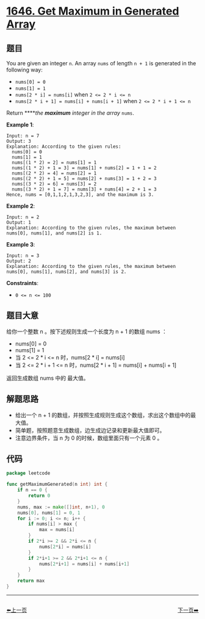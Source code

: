 # [1646. Get Maximum in Generated Array](https://leetcode.com/problems/get-maximum-in-generated-array/)


## 题目

You are given an integer `n`. An array `nums` of length `n + 1` is generated in the following way:

- `nums[0] = 0`
- `nums[1] = 1`
- `nums[2 * i] = nums[i]` when `2 <= 2 * i <= n`
- `nums[2 * i + 1] = nums[i] + nums[i + 1]` when `2 <= 2 * i + 1 <= n`

Return *****the **maximum** integer in the array* `nums`.

**Example 1**:

```
Input: n = 7
Output: 3
Explanation: According to the given rules:
  nums[0] = 0
  nums[1] = 1
  nums[(1 * 2) = 2] = nums[1] = 1
  nums[(1 * 2) + 1 = 3] = nums[1] + nums[2] = 1 + 1 = 2
  nums[(2 * 2) = 4] = nums[2] = 1
  nums[(2 * 2) + 1 = 5] = nums[2] + nums[3] = 1 + 2 = 3
  nums[(3 * 2) = 6] = nums[3] = 2
  nums[(3 * 2) + 1 = 7] = nums[3] + nums[4] = 2 + 1 = 3
Hence, nums = [0,1,1,2,1,3,2,3], and the maximum is 3.

```

**Example 2**:

```
Input: n = 2
Output: 1
Explanation: According to the given rules, the maximum between nums[0], nums[1], and nums[2] is 1.

```

**Example 3**:

```
Input: n = 3
Output: 2
Explanation: According to the given rules, the maximum between nums[0], nums[1], nums[2], and nums[3] is 2.

```

**Constraints**:

- `0 <= n <= 100`

## 题目大意

给你一个整数 n 。按下述规则生成一个长度为 n + 1 的数组 nums ：

- nums[0] = 0
- nums[1] = 1
- 当 2 <= 2 * i <= n 时，nums[2 * i] = nums[i]
- 当 2 <= 2 * i + 1 <= n 时，nums[2 * i + 1] = nums[i] + nums[i + 1]

返回生成数组 nums 中的 最大值。

## 解题思路

- 给出一个 n + 1 的数组，并按照生成规则生成这个数组，求出这个数组中的最大值。
- 简单题，按照题意生成数组，边生成边记录和更新最大值即可。
- 注意边界条件，当 n 为 0 的时候，数组里面只有一个元素 0 。

## 代码

```go
package leetcode

func getMaximumGenerated(n int) int {
	if n == 0 {
		return 0
	}
	nums, max := make([]int, n+1), 0
	nums[0], nums[1] = 0, 1
	for i := 0; i <= n; i++ {
		if nums[i] > max {
			max = nums[i]
		}
		if 2*i >= 2 && 2*i <= n {
			nums[2*i] = nums[i]
		}
		if 2*i+1 >= 2 && 2*i+1 <= n {
			nums[2*i+1] = nums[i] + nums[i+1]
		}
	}
	return max
}
```


----------------------------------------------
<div style="display: flex;justify-content: space-between;align-items: center;">
<p><a href="https://books.halfrost.com/leetcode/ChapterFour/1641.Count-Sorted-Vowel-Strings/">⬅️上一页</a></p>
<p><a href="https://books.halfrost.com/leetcode/ChapterFour/1647.Minimum-Deletions-to-Make-Character-Frequencies-Unique/">下一页➡️</a></p>
</div>
